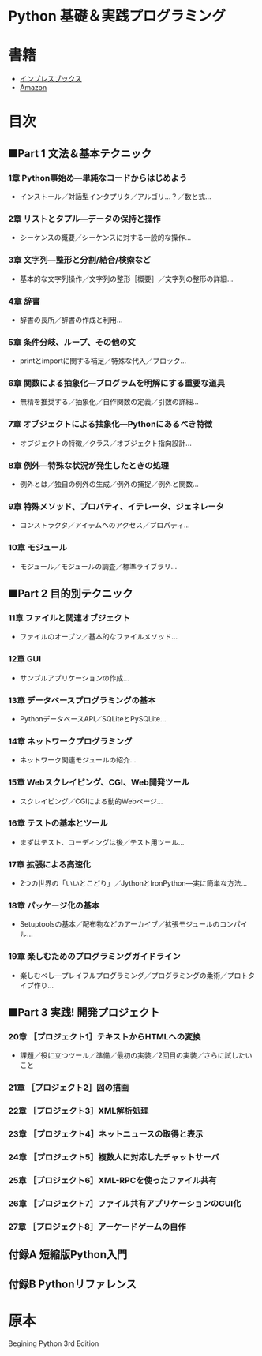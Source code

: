 # Python 基礎＆実践プログラミング

# 書籍

* [インプレスブックス](https://book.impress.co.jp/books/1118101039)
* [Amazon](https://www.amazon.co.jp/dp/B0854KZK66)

# 目次
## ■Part 1 文法＆基本テクニック
### 1章 Python事始め―単純なコードからはじめよう
* インストール／対話型インタプリタ／アルゴリ...？／数と式…
### 2章 リストとタプル―データの保持と操作
* シーケンスの概要／シーケンスに対する一般的な操作…
### 3章 文字列―整形と分割/結合/検索など
* 基本的な文字列操作／文字列の整形［概要］／文字列の整形の詳細…
### 4章 辞書
* 辞書の長所／辞書の作成と利用…
### 5章 条件分岐、ループ、その他の文
* printとimportに関する補足／特殊な代入／ブロック…
### 6章 関数による抽象化―プログラムを明解にする重要な道具
* 無精を推奨する／抽象化／自作関数の定義／引数の詳細…
### 7章 オブジェクトによる抽象化―Pythonにあるべき特徴
* オブジェクトの特徴／クラス／オブジェクト指向設計…
### 8章 例外―特殊な状況が発生したときの処理
* 例外とは／独自の例外の生成／例外の捕捉／例外と関数…
### 9章 特殊メソッド、プロパティ、イテレータ、ジェネレータ
* コンストラクタ／アイテムへのアクセス／プロパティ…
### 10章 モジュール
* モジュール／モジュールの調査／標準ライブラリ…
## ■Part 2 目的別テクニック
### 11章 ファイルと関連オブジェクト
* ファイルのオープン／基本的なファイルメソッド…
### 12章 GUI
* サンプルアプリケーションの作成…
### 13章 データベースプログラミングの基本
* PythonデータベースAPI／SQLiteとPySQLite…
### 14章 ネットワークプログラミング
* ネットワーク関連モジュールの紹介…
### 15章 Webスクレイピング、CGI、Web開発ツール
* スクレイピング／CGIによる動的Webページ…
### 16章 テストの基本とツール
* まずはテスト、コーディングは後／テスト用ツール…
### 17章 拡張による高速化
* 2つの世界の「いいとこどり」／JythonとIronPython―実に簡単な方法…
### 18章 パッケージ化の基本
* Setuptoolsの基本／配布物などのアーカイブ／拡張モジュールのコンパイル…
### 19章 楽しむためのプログラミングガイドライン
* 楽しむべし―プレイフルプログラミング／プログラミングの柔術／プロトタイプ作り…
## ■Part 3 実践! 開発プロジェクト
### 20章 ［プロジェクト1］テキストからHTMLへの変換
* 課題／役に立つツール／準備／最初の実装／2回目の実装／さらに試したいこと
### 21章 ［プロジェクト2］図の描画
### 22章 ［プロジェクト3］XML解析処理
### 23章 ［プロジェクト4］ネットニュースの取得と表示
### 24章 ［プロジェクト5］複数人に対応したチャットサーバ
### 25章 ［プロジェクト6］XML-RPCを使ったファイル共有
### 26章 ［プロジェクト7］ファイル共有アプリケーションのGUI化
### 27章 ［プロジェクト8］アーケードゲームの自作
## 付録A 短縮版Python入門
## 付録B Pythonリファレンス

# 原本

Begining Python 3rd Edition
